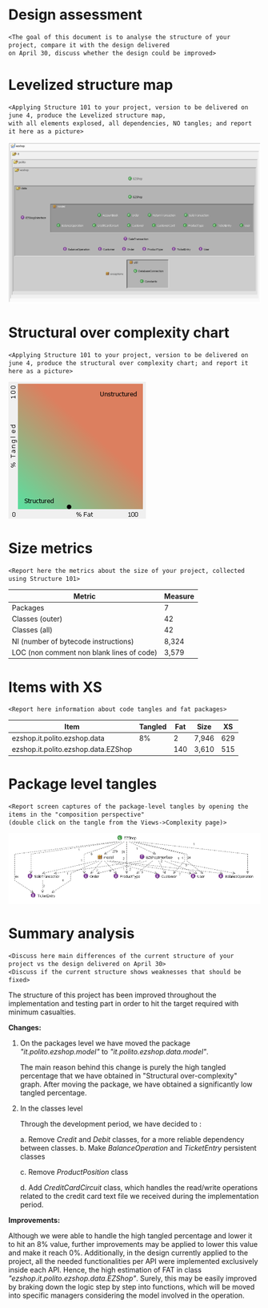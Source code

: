# Design assessment


```
<The goal of this document is to analyse the structure of your project, compare it with the design delivered
on April 30, discuss whether the design could be improved>
```



# Levelized structure map

```
<Applying Structure 101 to your project, version to be delivered on june 4, produce the Levelized structure map,
with all elements explosed, all dependencies, NO tangles; and report it here as a picture>
```

![](Levelizedstructuremap.PNG)

# Structural over complexity chart

```
<Applying Structure 101 to your project, version to be delivered on june 4, produce the structural over complexity chart; and report it here as a picture>
```

![](Structuralovercomplexity.PNG)

# Size metrics

```
<Report here the metrics about the size of your project, collected using Structure 101>
```

| Metric                                    | Measure |
| ----------------------------------------- | ------- |
| Packages                                  | 7       |
| Classes (outer)                           | 42      |
| Classes (all)                             | 42      |
| NI (number of bytecode instructions)      | 8,324   |
| LOC (non comment non blank lines of code) | 3,579   |



# Items with XS

```
<Report here information about code tangles and fat packages>
```

| Item                                | Tangled | Fat  | Size  | XS   |
| ----------------------------------- | ------- | ---- | ----- | ---- |
| ezshop.it.polito.ezshop.data        | 8%      | 2    | 7,946 | 629  |
| ezshop.it.polito.ezshop.data.EZShop |         | 140  | 3,610 | 515  |



# Package level tangles

```
<Report screen captures of the package-level tangles by opening the items in the "composition perspective" 
(double click on the tangle from the Views->Complexity page)>
```

![](Packageleveltangles.PNG)

# Summary analysis

```
<Discuss here main differences of the current structure of your project vs the design delivered on April 30>
<Discuss if the current structure shows weaknesses that should be fixed>
```

The structure of this project has been improved throughout the implementation and testing part in order to hit the target required with minimum casualties. 

<b>Changes:</b>

1. On the packages level 
   we have moved the package <i>"it.polito.ezshop.model"</i> to <i>"it.polito.ezshop.data.model"</i>. 

   The main reason behind this change is purely the high tangled percentage that we have obtained in "Structural over-complexity" graph. After moving the package, we have obtained a significantly low tangled percentage.  

2. In the classes level 

   Through the development period, we have decided to :

   a. Remove <i>Credit</i> and <i>Debit</i> classes, for a more reliable dependency between classes. 
   b. Make <i>BalanceOperation</i> and <i>TicketEntry</i> persistent classes

   c. Remove <i>ProductPosition</i> class 

   d. Add <i>CreditCardCircuit</i> class, which handles the read/write operations related to the credit card text file we received during the implementation period.

<b>Improvements:</b>

 Although we were able to handle the high tangled percentage and lower it to hit an 8% value, further improvements may be applied to lower this value and make it reach 0%. 
Additionally, in the design currently applied to the project, all the needed functionalities per API were implemented exclusively inside each API. Hence, the high estimation of FAT in class <i>"ezshop.it.polito.ezshop.data.EZShop"</i>. Surely, this may be easily improved by braking down the logic step by step into functions, which will be moved into specific managers considering the model involved in the operation.  